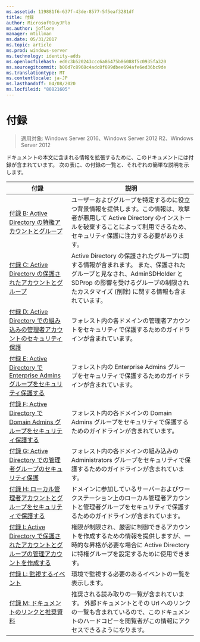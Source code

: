 ```yaml
---
ms.assetid: 119881f6-637f-43de-8577-5f5eaf3281df
title: 付録
author: MicrosoftGuyJFlo
ms.author: joflore
manager: mtillman
ms.date: 05/31/2017
ms.topic: article
ms.prod: windows-server
ms.technology: identity-adds
ms.openlocfilehash: ed0c3b520243ccc6a86475b86088f5c0935fa320
ms.sourcegitcommit: b00d7c8968c4adc8f699dbee694afe6ed36bc9de
ms.translationtype: MT
ms.contentlocale: ja-JP
ms.lasthandoff: 04/08/2020
ms.locfileid: "80821605"
---
```

# <a name="appendices"></a>付録

>適用対象: Windows Server 2016、Windows Server 2012 R2、Windows Server 2012

ドキュメントの本文に含まれる情報を拡張するために、このドキュメントには付録が含まれています。 次の表に、の付録の一覧と、それぞれの簡単な説明を示します。  
  

|**付録**|**説明**|  
| --- | --- | 
|[付録 B: Active Directory の特権アカウントとグループ](../../../ad-ds/plan/security-best-practices/Appendix-B--Privileged-Accounts-and-Groups-in-Active-Directory.md)|ユーザーおよびグループを特定するのに役立つ背景情報を提供します。この情報は、攻撃者が悪用して Active Directory のインストールを破棄することによって利用できるため、セキュリティ保護に注力する必要があります。|  
|[付録 C: Active Directory の保護されたアカウントとグループ](../../../ad-ds/plan/security-best-practices/Appendix-C--Protected-Accounts-and-Groups-in-Active-Directory.md)|Active Directory の保護されたグループに関する情報が含まれます。 また、保護されたグループと見なされ、AdminSDHolder と SDProp の影響を受けるグループの制限されたカスタマイズ (削除) に関する情報も含まれています。|  
|[付録 D: Active Directory での組み込みの管理者アカウントのセキュリティ保護](../../../ad-ds/plan/security-best-practices/Appendix-D--Securing-Built-In-Administrator-Accounts-in-Active-Directory.md)|フォレスト内の各ドメインの管理者アカウントをセキュリティで保護するためのガイドラインが含まれています。|  
|[付録 E: Active Directory で Enterprise Admins グループをセキュリティ保護する](../../../ad-ds/plan/security-best-practices/Appendix-E--Securing-Enterprise-Admins-Groups-in-Active-Directory.md)|フォレスト内の Enterprise Admins グループをセキュリティで保護するためのガイドラインが含まれています。|  
|[付録 F: Active Directory で Domain Admins グループをセキュリティ保護する](../../../ad-ds/plan/security-best-practices/Appendix-F--Securing-Domain-Admins-Groups-in-Active-Directory.md)|フォレスト内の各ドメインの Domain Admins グループをセキュリティで保護するためのガイドラインが含まれています。|  
|[付録 G: Active Directory での管理者グループのセキュリティ保護](../../../ad-ds/plan/security-best-practices/Appendix-G--Securing-Administrators-Groups-in-Active-Directory.md)|フォレスト内の各ドメインの組み込みの Administrators グループをセキュリティで保護するためのガイドラインが含まれています。|  
|[付録 H: ローカル管理者アカウントとグループをセキュリティで保護する](../../../ad-ds/plan/security-best-practices/Appendix-H--Securing-Local-Administrator-Accounts-and-Groups.md)|ドメインに参加しているサーバーおよびワークステーション上のローカル管理者アカウントと管理者グループをセキュリティで保護するためのガイドラインが含まれています。|  
|[付録 I: Active Directory で保護されたアカウントとグループの管理アカウントを作成する](../../../ad-ds/manage/component-updates/Appendix-I--Creating-Management-Accounts-for-Protected-Accounts-and-Groups-in-Active-Directory.md)|権限が制限され、厳密に制御できるアカウントを作成するための情報を提供しますが、一時的な昇格が必要な場合に Active Directory に特権グループを設定するために使用できます。|   
|[付録 L: 監視するイベント](../../../ad-ds/plan/Appendix-L--Events-to-Monitor.md)|環境で監視する必要のあるイベントの一覧を表示します。|  
|[付録 M: ドキュメントのリンクと推奨資料](../../../ad-ds/manage/Appendix-M--Document-Links-and-Recommended-Reading.md)|推奨される読み取りの一覧が含まれています。 外部ドキュメントとその Url へのリンクの一覧も含まれているので、このドキュメントのハードコピーを閲覧者がこの情報にアクセスできるようになります。|  
  


